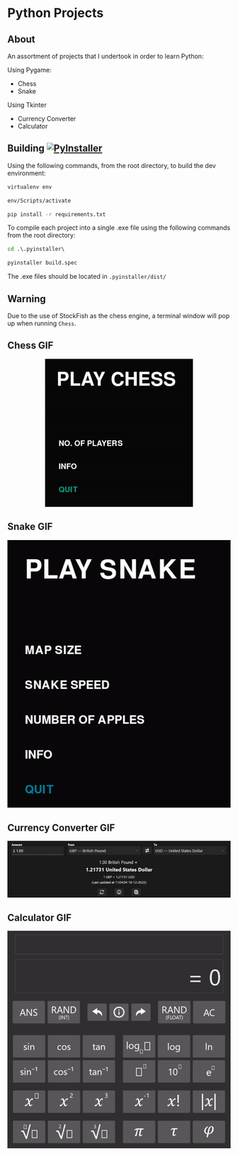# Python Projects

## About

An assortment of projects that I undertook in order to learn Python:

Using Pygame:

* Chess
* Snake

Using Tkinter

* Currency Converter
* Calculator

## Building [![PyInstaller](https://github.com/J-Afzal/Python-Projects/workflows/PyInstaller/badge.svg)](https://github.com/J-Afzal/Python-Projects/actions/workflows/pyinstaller.yml)

Using the following commands, from the root directory, to build the dev environment:

```cmd
virtualenv env
```

```cmd
env/Scripts/activate
```

```cmd
pip install -r requirements.txt
```

To compile each project into a single .exe file using the following commands from the root directory:

```cmd
cd .\.pyinstaller\ 
```

```cmd
pyinstaller build.spec
```

The .exe files should be located in `.pyinstaller/dist/`

## Warning

Due to the use of StockFish as the chess engine, a terminal window will pop up when running `Chess`.

## Chess GIF

<p align="center">
  <img src="screenshots/chess.gif">
</p>

## Snake GIF

<p align="center">
  <img src="screenshots/snake.gif">
</p>

## Currency Converter GIF

<p align="center">
  <img src="screenshots/currency_converter.gif">
</p>

## Calculator GIF

<p align="center">
  <img src="screenshots/calculator.gif">
</p>
